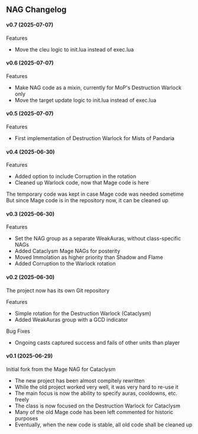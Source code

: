 ## NAG Changelog

#### v0.7 (2025-07-07)

Features
- Move the cleu logic to init.lua instead of exec.lua

#### v0.6 (2025-07-07)

Features
- Make NAG code as a mixin, currently for MoP's Destruction Warlock only
- Move the target update logic to init.lua instead of exec.lua

#### v0.5 (2025-07-07)

Features
- First implementation of Destruction Warlock for Mists of Pandaria

#### v0.4 (2025-06-30)

Features
- Added option to include Corruption in the rotation
- Cleaned up Warlock code, now that Mage code is here

The temporary code was kept in case Mage code was needed sometime
But since Mage code is in the repository now, it can be cleaned up

#### v0.3 (2025-06-30)

Features
- Set the NAG group as a separate WeakAuras, without class-specific NAGs
- Added Cataclysm Mage NAGs for posterity
- Moved Immolation as higher priority than Shadow and Flame
- Added Corruption to the Warlock rotation

#### v0.2 (2025-06-30)

The project now has its own Git repository

Features
- Simple rotation for the Destruction Warlock (Cataclysm)
- Added WeakAuras group with a GCD indicator

Bug Fixes
- Ongoing casts captured success and fails of other units than player

#### v0.1 (2025-06-29)

Initial fork from the Mage NAG for Cataclysm
- The new project has been almost compltely rewritten
- While the old project worked very well, it was very hard to re-use it
- The main focus is now the ability to specify auras, cooldowns, etc. freely
- The class is now focused on the Destruction Warlock for Cataclysm
- Many of the old Mage code has been left commented for historic purposes
- Eventually, when the new code is stable, all old code shall be cleaned up
